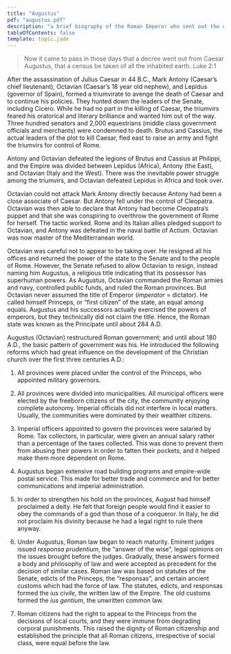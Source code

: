 ```yaml
---
title: "Augustus"
pdf: "augustus.pdf"
description: "a brief biography of the Roman Emperor who sent out the decree at the time of Jesus' birth that \"all the world\" should be taxed."
tableOfContents: false
template: topic.jade
---
```


> Now it came to pass in those days that a decree went out from Caesar
Augustus, that a census be taken of all the inhabited earth. Luke 2:1

After the assassination of Julius Caesar in 44 B.C., Mark Antony
(Caesar’s chief lieutenant), Octavian (Caesar’s 18 year old nephew), and
Lepidus (governor of Spain), formed a triumvirate to avenge the death of
Caesar and to continue his policies. They hunted down the leaders of the
Senate, including Cicero. While he had no part in the killing of Caesar,
the triumvirs feared his oratorical and literary brilliance and wanted
him out of the way. Three hundred senators and 2,000 equestrians (middle
class government officials and merchants) were condemned to death.
Brutus and Cassius, the actual leaders of the plot to kill Caesar, fled
east to raise an army and fight the triumvirs for control of Rome.

Antony and Octavian defeated the legions of Brutus and Cassius at
Philippi, and the Empire was divided between Lepidus (Africa), Antony
(the East), and Octavian (Italy and the West). There was the inevitable
power struggle among the triumvirs, and Octavian defeated Lepidus in
Africa and took over.

Octavian could not attack Mark Antony directly because Antony had been a
close associate of Caesar. But Antony fell under the control of
Cleopatra. Octavian was then able to declare that Antony had become
Cleopatra’s puppet and that she was conspiring to overthrow the
government of Rome for herself. The tactic worked. Rome and its Italian
allies pledged support to Octavian, and Antony was defeated in the naval
battle of Actium. Octavian was now master of the Mediterranean world.

Octavian was careful not to appear to be taking over. He resigned all
his offices and returned the power of the state to the Senate and to the
people of Rome. However, the Senate refused to allow Octavian to resign,
instead naming him Augustus, a religious title indicating that its
possessor has superhuman powers. As Augustus, Octavian commanded the
Roman armies and navy, controlled public funds, and ruled the Roman
provinces. But Octavian never assumed the title of Emperor (*imperator*
= dictator). He called himself Princeps, or “first citizen” of the
state, an equal among equals. Augustus and his successors actually
exercised the powers of emperors, but they technically did not claim the
title. Hence, the Roman state was known as the Principate until about
284 A.D.

Augustus (Octavian) restructured Roman government; and until about 180
A.D., the basic pattern of government was his. He introduced the
following reforms which had great influence on the development of the
Christian church over the first three centuries A.D.:

1.  All provinces were placed under the control of the Princeps, who
    appointed military governors.

2.  All provinces were divided into municipalities. All municipal
    officers were elected by the freeborn citizens of the city, the
    community enjoying complete autonomy. Imperial officials did not
    interfere in local matters. Usually, the communities were dominated
    by their wealthier citizens.

3.  Imperial officers appointed to govern the provinces were salaried by
    Rome. Tax collectors, in particular, were given an annual salary
    rather than a percentage of the taxes collected. This was done to
    prevent them from abusing their powers in order to fatten their
    pockets, and it helped make them more dependent on Rome.

4.  Augustus began extensive road building programs and empire-wide
    postal service. This made for better trade and commerce and for
    better communications and imperial administration.

5.  In order to strengthen his hold on the provinces, August had himself
    proclaimed a deity. He felt that foreign people would find it easier
    to obey the commands of a god than those of a conqueror. In Italy,
    he did not proclaim his divinity because he had a legal right to
    rule there anyway.

6.  Under Augustus, Roman law began to reach maturity. Eminent judges
    issued *responsa prudentium*, the “answer of the wise”, legal
    opinions on the issues brought before the judges. Gradually, these
    answers formed a body and philosophy of law and were accepted as
    precedent for the decision of similar cases. Roman law was based on
    statutes of the Senate, edicts of the Princeps, the “responsas”, and
    certain ancient customs which had the force of law. The statutes,
    edicts, and responsas formed the *ius civile*, the written law of
    the Empire. The old customs formed the *ius gentium*, the unwritten
    common law.

7.  Roman citizens had the right to appeal to the Princeps from the
    decisions of local courts, and they were immune from degrading
    corporal punishments. This raised the dignity of Roman citizenship
    and established the principle that all Roman citizens, irrespective
    of social class, were equal before the law.

